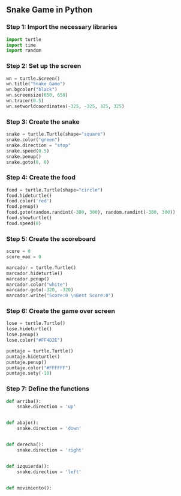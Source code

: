 ## Snake Game in Python

### Step 1: Import the necessary libraries
```python
import turtle
import time
import random
```

### Step 2: Set up the screen
```python
wn = turtle.Screen()
wn.title("Snake Game")
wn.bgcolor("black")
wn.screensize(650, 650)
wn.tracer(0.5)
wn.setworldcoordinates(-325, -325, 325, 325)
```

### Step 3: Create the snake
```python
snake = turtle.Turtle(shape="square")
snake.color("green")
snake.direction = "stop"
snake.speed(0.5)
snake.penup()
snake.goto(0, 0)
```

### Step 4: Create the food
```python
food = turtle.Turtle(shape="circle")
food.hideturtle()
food.color('red')
food.penup()
food.goto(random.randint(-300, 300), random.randint(-300, 300))
food.showturtle()
food.speed(0)
```

### Step 5: Create the scoreboard
```python
score = 0
score_max = 0

marcador = turtle.Turtle()
marcador.hideturtle()
marcador.penup()
marcador.color("white")
marcador.goto(-320, -320)
marcador.write("Score:0 \nBest Score:0")
```

### Step 6: Create the game over screen
```python
lose = turtle.Turtle()
lose.hideturtle()
lose.penup()
lose.color("#FF4D2E")

puntaje = turtle.Turtle()
puntaje.hideturtle()
puntaje.penup()
puntaje.color("#FFFFFF")
puntaje.sety(-10)
```

### Step 7: Define the functions
```python
def arriba():
    snake.direction = 'up'


def abajo():
    snake.direction = 'down'


def derecha():
    snake.direction = 'right'


def izquierda():
    snake.direction = 'left'


def movimiento():
